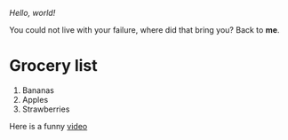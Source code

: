 *Hello, world!*

You could not live with your failure, where did that bring you? Back to **me**.

# Grocery list
1) Bananas
2) Apples
3) Strawberries

Here is a funny [video](https://youtu.be/b9rnnWa7Esk)
